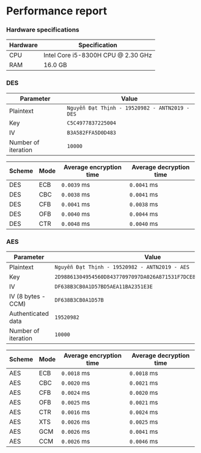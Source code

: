 # Performance report
### Hardware specifications
| Hardware | Specification |
| --- | --- |
| CPU | Intel Core i5-8300H CPU @ 2.30 GHz |
| RAM | 16.0 GB |

### DES
| Parameter | Value |
|---|---|
| Plaintext | `Nguyễn Đạt Thịnh - 19520982 - ANTN2019 - DES`|
| Key | `C5C4977837225004`|
| IV  | `B3A582FFA5D0D483`|
|Number of iteration| `10000` |


| Scheme | Mode | Average encryption time | Average decryption time |
|---|---|---|---|
| DES | ECB | `0.0039` ms | `0.0041` ms |
| DES | CBC | `0.0038` ms | `0.0041` ms |
| DES | CFB | `0.0041` ms | `0.0038` ms |
| DES | OFB | `0.0040` ms | `0.0044` ms |
| DES | CTR | `0.0048` ms | `0.0040` ms |

### AES
| Parameter | Value |
|---|---|
| Plaintext | `Nguyễn Đạt Thịnh - 19520982 - ANTN2019 - AES`|
| Key  | `2D98861304954560D84377097097DA026A871531F7DCE87F8012358CC988D575`|
| IV | `DF638B3CB0A1D57BD5AEA11BA2351E3E`|
| IV (8 bytes - CCM) | `DF638B3CB0A1D57B` |
| Authenticated data | `19520982` |
|Number of iteration| `10000` |  

| Scheme | Mode | Average encryption time | Average decryption time |
|---|---|---|---|
| AES | ECB | `0.0018` ms | `0.0018` ms |
| AES | CBC | `0.0020` ms | `0.0021` ms |
| AES | CFB | `0.0024` ms | `0.0020` ms |
| AES | OFB | `0.0025` ms | `0.0021` ms |
| AES | CTR | `0.0016` ms | `0.0024` ms |
| AES | XTS | `0.0026` ms | `0.0025` ms |
| AES | GCM | `0.0026` ms | `0.0041` ms |
| AES | CCM | `0.0026` ms | `0.0046` ms |
